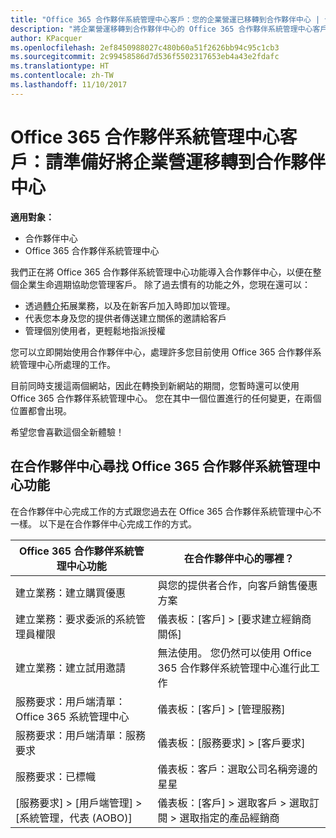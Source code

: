 ```yaml
---
title: "Office 365 合作夥伴系統管理中心客戶：您的企業營運已移轉到合作夥伴中心 | 合作夥伴中心"
description: "將企業營運移轉到合作夥伴中心的 Office 365 合作夥伴系統管理中心客戶的重要考量"
author: KPacquer
ms.openlocfilehash: 2ef8450988027c480b60a51f2626bb94c95c1cb3
ms.sourcegitcommit: 2c99458586d7d536f5502317653eb4a43e2fdafc
ms.translationtype: HT
ms.contentlocale: zh-TW
ms.lasthandoff: 11/10/2017
---
```

# <a name="office-365-partner-admin-center-customers-get-ready-to-move-business-operations-to-partner-center"></a>Office 365 合作夥伴系統管理中心客戶：請準備好將企業營運移轉到合作夥伴中心

**適用對象：** 

- 合作夥伴中心
- Office 365 合作夥伴系統管理中心

我們正在將 Office 365 合作夥伴系統管理中心功能導入合作夥伴中心，以便在整個企業生命週期協助您管理客戶。 除了過去慣有的功能之外，您現在還可以： 

*  透過[轉介](referrals.md)拓展業務，以及在新客戶加入時即加以管理。
*  代表您本身及您的提供者傳送建立關係的邀請給客戶
*  管理個別使用者，更輕鬆地指派授權

您可以立即開始使用合作夥伴中心，處理許多您目前使用 Office 365 合作夥伴系統管理中心所處理的工作。 

目前同時支援這兩個網站，因此在轉換到新網站的期間，您暫時還可以使用 Office 365 合作夥伴系統管理中心。 您在其中一個位置進行的任何變更，在兩個位置都會出現。

希望您會喜歡這個全新體驗！

## <a name="find-office-365-partner-admin-center-features-in-partner-center"></a>在合作夥伴中心尋找 Office 365 合作夥伴系統管理中心功能

在合作夥伴中心完成工作的方式跟您過去在 Office 365 合作夥伴系統管理中心不一樣。 以下是在合作夥伴中心完成工作的方式。

| Office 365 合作夥伴系統管理中心功能                       | 在合作夥伴中心的哪裡？ | 
|   -----------------------------------------------  | -------------- |
| 建立業務：建立購買優惠 | 與您的提供者合作，向客戶銷售優惠方案 |
| 建立業務：要求委派的系統管理員權限 | 儀表板：[客戶] > [要求建立經銷商關係] |
| 建立業務：建立試用邀請 | 無法使用。 您仍然可以使用 Office 365 合作夥伴系統管理中心進行此工作 |
| 服務要求：用戶端清單：Office 365 系統管理中心 | 儀表板：[客戶] > [管理服務] |
| 服務要求：用戶端清單：服務要求 | 儀表板：[服務要求] > [客戶要求] |
| 服務要求：已標幟 | 儀表板：客戶：選取公司名稱旁邊的星星 |
| [服務要求] > [用戶端管理] > [系統管理，代表 (AOBO)] | 儀表板：[客戶] > 選取客戶 > 選取訂閱 > 選取指定的產品經銷商 |

